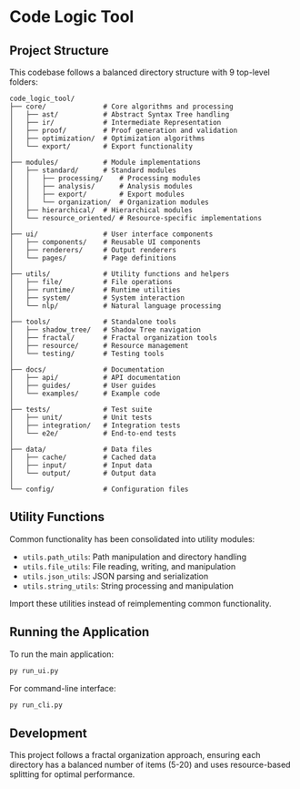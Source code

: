 # Code Logic Tool

## Project Structure

This codebase follows a balanced directory structure with 9 top-level folders:

```
code_logic_tool/
├── core/              # Core algorithms and processing
│   ├── ast/           # Abstract Syntax Tree handling
│   ├── ir/            # Intermediate Representation
│   ├── proof/         # Proof generation and validation
│   ├── optimization/  # Optimization algorithms
│   └── export/        # Export functionality
│
├── modules/           # Module implementations
│   ├── standard/      # Standard modules
│   │   ├── processing/    # Processing modules
│   │   ├── analysis/      # Analysis modules
│   │   ├── export/        # Export modules
│   │   └── organization/  # Organization modules
│   ├── hierarchical/  # Hierarchical modules
│   └── resource_oriented/ # Resource-specific implementations
│
├── ui/                # User interface components
│   ├── components/    # Reusable UI components
│   ├── renderers/     # Output renderers
│   └── pages/         # Page definitions
│
├── utils/             # Utility functions and helpers
│   ├── file/          # File operations
│   ├── runtime/       # Runtime utilities
│   ├── system/        # System interaction
│   └── nlp/           # Natural language processing
│
├── tools/             # Standalone tools
│   ├── shadow_tree/   # Shadow Tree navigation
│   ├── fractal/       # Fractal organization tools
│   ├── resource/      # Resource management
│   └── testing/       # Testing tools
│
├── docs/              # Documentation
│   ├── api/           # API documentation
│   ├── guides/        # User guides
│   └── examples/      # Example code
│
├── tests/             # Test suite
│   ├── unit/          # Unit tests
│   ├── integration/   # Integration tests
│   └── e2e/           # End-to-end tests
│
├── data/              # Data files
│   ├── cache/         # Cached data
│   ├── input/         # Input data
│   └── output/        # Output data
│
└── config/            # Configuration files
```

## Utility Functions

Common functionality has been consolidated into utility modules:

- `utils.path_utils`: Path manipulation and directory handling
- `utils.file_utils`: File reading, writing, and manipulation
- `utils.json_utils`: JSON parsing and serialization
- `utils.string_utils`: String processing and manipulation

Import these utilities instead of reimplementing common functionality.

## Running the Application

To run the main application:

```bash
py run_ui.py
```

For command-line interface:

```bash
py run_cli.py
```

## Development

This project follows a fractal organization approach, ensuring each directory has a balanced number of items (5-20) and uses resource-based splitting for optimal performance.
